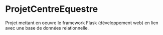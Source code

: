 # ProjetCentreEquestre
Projet mettant en oeuvre le framework Flask (développement web) en lien avec une base de données relationnelle.
